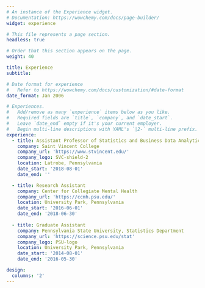 ```yaml
---
# An instance of the Experience widget.
# Documentation: https://wowchemy.com/docs/page-builder/
widget: experience

# This file represents a page section.
headless: true

# Order that this section appears on the page.
weight: 40

title: Experience
subtitle:

# Date format for experience
#   Refer to https://wowchemy.com/docs/customization/#date-format
date_format: Jan 2006

# Experiences.
#   Add/remove as many `experience` items below as you like.
#   Required fields are `title`, `company`, and `date_start`.
#   Leave `date_end` empty if it's your current employer.
#   Begin multi-line descriptions with YAML's `|2-` multi-line prefix.
experience:
  - title: Assistant Professor of Statistics and Business Data Analytics
    company: Saint Vincent College
    company_url: 'https://www.stvincent.edu/'
    company_logo: SVC-shield-2
    location: Latrobe, Pennsylvania
    date_start: '2018-08-01'
    date_end: ''

  - title: Research Assistant
    company: Center for Collegiate Mental Health
    company_url: 'https://ccmh.psu.edu/'
    location: University Park, Pennsylvania
    date_start: '2016-06-01'
    date_end: '2018-06-30'
    
  - title: Graduate Assistant
    company: Pennsylvania State University, Statistics Department
    company_url: 'https://science.psu.edu/stat'
    company_logo: PSU-logo
    location: University Park, Pennsylvania
    date_start: '2014-08-01'
    date_end: '2016-05-30'

design:
  columns: '2'
---
```

